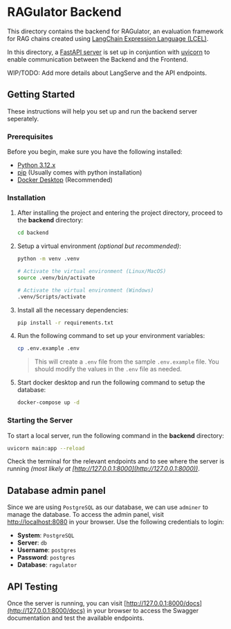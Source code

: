 # RAGulator Backend

This directory contains the backend for RAGulator, an evaluation framework for RAG chains created using [LangChain Expression Language (LCEL)](https://python.langchain.com/docs/concepts/lcel/).

In this directory, a [FastAPI server](https://fastapi.tiangolo.com/) is set up in conjuntion with [uvicorn](https://www.uvicorn.org/) to enable communication between the Backend and the Frontend.

WIP/TODO: Add more details about LangServe and the API endpoints.

## Getting Started

These instructions will help you set up and run the backend server seperately.

### Prerequisites

Before you begin, make sure you have the following installed:

- [Python 3.12.x](https://www.python.org/downloads/)
- [pip](https://pip.pypa.io/en/stable/installation/) (Usually comes with python installation)
- [Docker Desktop](https://docs.docker.com/engine/install/) (Recommended)

### Installation

1. After installing the project and entering the project directory, proceed to the **backend** directory:

   ```bash
   cd backend
   ```

2. Setup a virtual environment _(optional but recommended)_:

   ```bash
   python -m venv .venv

   # Activate the virtual environment (Linux/MacOS)
   source .venv/bin/activate

   # Activate the virtual environment (Windows)
   .venv/Scripts/activate
   ```

3. Install all the necessary dependencies:

   ```bash
   pip install -r requirements.txt
   ```

4. Run the following command to set up your environment variables:

   ```bash
   cp .env.example .env
   ```

   > This will create a `.env` file from the sample `.env.example` file.
   > You should modify the values in the `.env` file as needed.

5. Start docker desktop and run the following command to setup the database:

   ```bash
   docker-compose up -d
   ```

### Starting the Server

To start a local server, run the following command in the **backend** directory:

```bash
uvicorn main:app --reload
```

Check the terminal for the relevant endpoints and to see where the server is running _(most likely at [http://127.0.0.1:8000](http://127.0.0.1:8000))_.

## Database admin panel

Since we are using `PostgreSQL` as our database, we can use `adminer` to manage the database. To access the admin panel, visit [http://localhost:8080](http://localhost:8080) in your browser. Use the following credentials to login:

- **System**: `PostgreSQL`
- **Server**: `db`
- **Username**: `postgres`
- **Password**: `postgres`
- **Database**: `ragulator`

## API Testing

Once the server is running, you can visit [http://127.0.0.1:8000/docs](http://127.0.0.1:8000/docs) in your browser to access the Swagger documentation and test the available endpoints.
